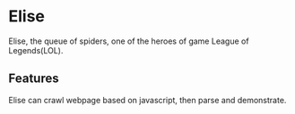 # Elise

Elise, the queue of spiders, one of the heroes of game League of Legends(LOL).

## Features
Elise can crawl webpage based on javascript, then parse and demonstrate.
